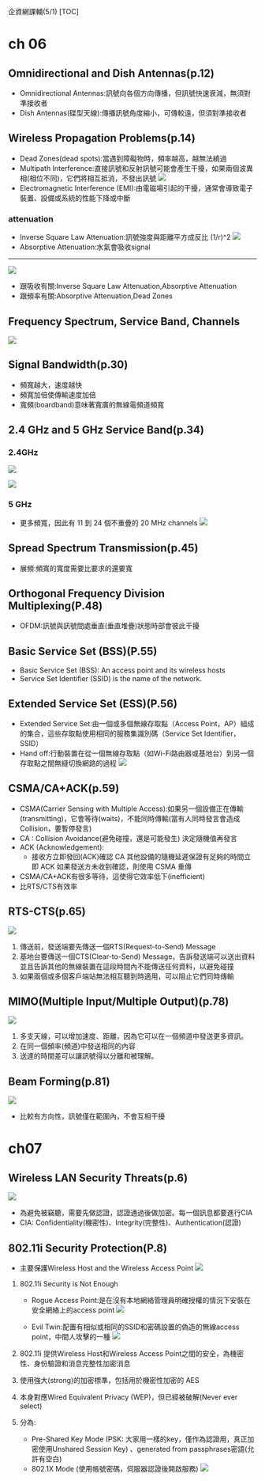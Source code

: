 企資網課輔(5/1)
[TOC]
# ch 06
## Omnidirectional and Dish Antennas(p.12)
-  Omnidirectional Antennas:訊號向各個方向傳播，但訊號快速衰減，無須對準接收者
-  Dish Antennas(碟型天線):傳播訊號角度縮小，可傳較遠，但須對準接收者
## Wireless Propagation Problems(p.14)
- Dead Zones(dead spots):當遇到障礙物時，頻率越高，越無法繞過
- Multipath Interference:直接訊號和反射訊號可能會產生干擾，如果兩個波異相(相位不同)，它們將相互抵消，不發出訊號
![](https://s3-ap-northeast-1.amazonaws.com/g0v-hackmd-images/uploads/upload_af6ca1a8916f4b2c7057f0522c46f7c5.png)
- Electromagnetic Interference (EMI):由電磁場引起的干擾，通常會導致電子裝置、設備或系統的性能下降或中斷
### attenuation
- Inverse Square Law Attenuation:訊號強度與距離平方成反比  (1/r)^2
![](https://s3-ap-northeast-1.amazonaws.com/g0v-hackmd-images/uploads/upload_8ecd2bff5832b975fc4b1bae96da0612.png)
- Absorptive Attenuation:水氣會吸收signal
----------------------------------------------
![](https://s3-ap-northeast-1.amazonaws.com/g0v-hackmd-images/uploads/upload_1d98b98f8ff9d6cf6f2cf81b10e61658.png)
- 跟吸收有關:Inverse Square Law Attenuation,Absorptive Attenuation
- 跟頻率有關:Absorptive Attenuation,Dead Zones
## Frequency Spectrum, Service Band, Channels
![](https://s3-ap-northeast-1.amazonaws.com/g0v-hackmd-images/uploads/upload_daac180e4f13dbda6b6295a717a38091.png)
## Signal Bandwidth(p.30)
- 頻寬越大，速度越快
- 頻寬加倍使傳輸速度加倍
- 寬頻(boardband)意味著寬廣的無線電頻道頻寬
## 2.4 GHz and 5 GHz Service Band(p.34)
### 2.4GHz
![](https://s3-ap-northeast-1.amazonaws.com/g0v-hackmd-images/uploads/upload_5d2acebcb9dd29be96d71e9ff0bc96ba.png)

![](https://s3-ap-northeast-1.amazonaws.com/g0v-hackmd-images/uploads/upload_bc7f4d37f87397801926f1da9deb2097.png)
### 5 GHz
- 更多頻寬，因此有 11 到 24 個不重疊的 20 MHz channels
![](https://s3-ap-northeast-1.amazonaws.com/g0v-hackmd-images/uploads/upload_ad349bdf945749c332d4f63fc39e527f.png)
## Spread Spectrum Transmission(p.45)
- 展頻:頻寬的寬度需要比要求的還要寬
## Orthogonal Frequency Division Multiplexing(P.48)
- OFDM:訊號與訊號間處垂直(垂直堆疊)狀態時部會彼此干擾
## Basic Service Set (BSS)(P.55)
- Basic Service Set (BSS): An access point and its wireless hosts
- Service Set Identifier (SSID) is the name of the network.
## Extended Service Set (ESS)(P.56)
- Extended Service Set:由一個或多個無線存取點（Access Point，AP）組成的集合，這些存取點使用相同的服務集識別碼（Service Set Identifier，SSID）
- Hand off:行動裝置在從一個無線存取點（如Wi-Fi路由器或基地台）到另一個存取點之間無縫切換網路的過程
![](https://s3-ap-northeast-1.amazonaws.com/g0v-hackmd-images/uploads/upload_35264d771b27d4c64b3c7fe64d25c075.png)
## CSMA/CA+ACK(p.59)
- CSMA(Carrier Sensing with Multiple Access):如果另一個設備正在傳輸(transmitting)，它會等待(waits)，不能同時傳輸(當有人同時發言會造成Collision，要暫停發言)
- CA : Collision Avoidance(避免碰撞，還是可能發生) 決定隨機值再發言
- ACK (Acknowledgement):
  - 接收方立即發回(ACK)確認
    CA 其他設備的隨機延遲保證有足夠的時間立即 ACK
    如果發送方未收到確認，則使用 CSMA 重傳
- CSMA/CA+ACK有很多等待，這使得它效率低下(inefficient)
- 比RTS/CTS有效率

## RTS-CTS(p.65)
![](https://s3-ap-northeast-1.amazonaws.com/g0v-hackmd-images/uploads/upload_b13e3b790b7024704a6ec321ea226c7e.png)

1. 傳送前，發送端要先傳送一個RTS(Request-to-Send) Message
2. 基地台要傳送一個CTS(Clear-to-Send) Message，告訴發送端可以送出資料並且告訴其他的無線裝置在這段時間內不能傳送任何資料，以避免碰撞
3. 如果兩個或多個客戶端站無法相互聽到時適用，可以阻止它們同時傳輸
## MIMO(Multiple Input/Multiple Output)(p.78)
![](https://s3-ap-northeast-1.amazonaws.com/g0v-hackmd-images/uploads/upload_e6f2653b84913a9e89e2c0f34983f13a.png)
1. 多支天線，可以增加速度、距離，因為它可以在一個頻道中發送更多資訊。
2. 在同一個頻率(頻道)中發送相同的內容
3. 送達的時間差可以讓訊號得以分離和被理解。
## Beam Forming(p.81)
![](https://s3-ap-northeast-1.amazonaws.com/g0v-hackmd-images/uploads/upload_6659fd2913450b5f8946cc3a32a3c81b.png)
- 比較有方向性，訊號僅在範圍內，不會互相干擾
# ch07
## Wireless LAN Security Threats(p.6)
![](https://s3-ap-northeast-1.amazonaws.com/g0v-hackmd-images/uploads/upload_b2b665750edce4d2ef266d4fa1a4528e.png)
- 為避免被竊聽，需要先做認證，認證通過後做加密。每一個訊息都要進行CIA
- CIA: Confidentiality(機密性)、Integrity(完整性)、Authentication(認證)
## 802.11i Security Protection(P.8)
- 主要保護Wireless Host and the Wireless Access Point
![](https://s3-ap-northeast-1.amazonaws.com/g0v-hackmd-images/uploads/upload_8e61d86fc4e6090743cc13913a73424e.png)

1. 802.11i Security is Not Enough
    - Rogue Access Point:是在沒有本地網絡管理員明確授權的情況下安裝在安全網絡上的access point
    ![](https://s3-ap-northeast-1.amazonaws.com/g0v-hackmd-images/uploads/upload_3b7a532c8b490c77b23d650cd31bb887.png)

    - Evil Twin:配置有相似或相同的SSID和密碼設置的偽造的無線access point，中間人攻擊的一種
    ![](https://s3-ap-northeast-1.amazonaws.com/g0v-hackmd-images/uploads/upload_f3b3054d7a095f375b77166de39b9789.png)

2. 802.11i 提供Wireless Host和Wireless Access Point之間的安全，為機密性、身份驗證和消息完整性加密消息
3. 使用強大(strong)的加密標準，包括用於機密性加密的 AES
4. 本身對應Wired Equivalent Privacy (WEP)，但已經被破解(Never ever select) 
5. 分為:
    - Pre-Shared Key Mode (PSK: 大家用一樣的key，僅作為認證用，真正加密使用Unshared Session Key) 、generated from passphrases密語(允許有空白)
   -  802.1X Mode (使用帳號密碼，伺服器認證後開啟服務)
   ![](https://s3-ap-northeast-1.amazonaws.com/g0v-hackmd-images/uploads/upload_86335aaccc9d5c849a036250e318e077.png)






